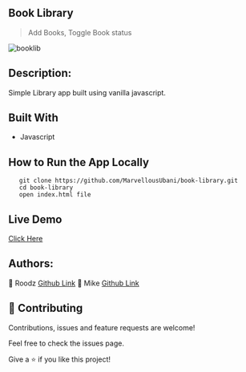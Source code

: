 ## Book Library
> Add Books, Toggle Book status

![booklib](https://user-images.githubusercontent.com/17970203/82585721-63c90080-9b8e-11ea-834d-8d7eba52841e.png)

## Description:
 Simple Library app built using vanilla javascript. 

## Built With
- Javascript

## How to Run the App Locally
```
   git clone https://github.com/MarvellousUbani/book-library.git
   cd book-library
   open index.html file

```

## Live Demo
[Click Here](https://rawcdn.githack.com/MarvellousUbani/book-library/cf391b9ee96916f8702a1ddda4f199252283e843/index.html)


## Authors:
👤 Roodz
[Github Link](https://github.com/RoodzFernando)
👤 Mike
[Github  Link](https://github.com/MarvellousUbani)

## 🤝 Contributing
Contributions, issues and feature requests are welcome!

Feel free to check the issues page.


Give a ⭐️ if you like this project!
